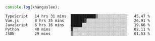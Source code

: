 ```js
console.log(khanguslee);
```

<!--START_SECTION:waka-->
```text
TypeScript   14 hrs 31 mins  ███████████▒░░░░░░░░░░░░░   45.47 % 
Vue.js       8 hrs 35 mins   ██████▓░░░░░░░░░░░░░░░░░░   26.91 % 
JavaScript   6 hrs 16 mins   █████░░░░░░░░░░░░░░░░░░░░   19.66 % 
Python       40 mins         ▓░░░░░░░░░░░░░░░░░░░░░░░░   02.11 % 
JSON         29 mins         ▒░░░░░░░░░░░░░░░░░░░░░░░░   01.53 % 
```
<!--END_SECTION:waka-->

<!--
**khanguslee/khanguslee** is a ✨ _special_ ✨ repository because its `README.md` (this file) appears on your GitHub profile.

Here are some ideas to get you started:

- 🔭 I’m currently working on ...
- 🌱 I’m currently learning ...
- 👯 I’m looking to collaborate on ...
- 🤔 I’m looking for help with ...
- 💬 Ask me about ...
- 📫 How to reach me: ...
- 😄 Pronouns: ...
- ⚡ Fun fact: ...
-->
